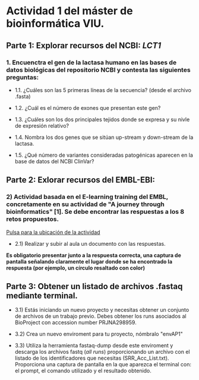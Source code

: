 # Actividad 1 del máster de bioinformática VIU.

## Parte 1: Explorar recursos  del NCBI: *LCT1*

### 1. Encuenctra el gen de la lactasa humano en las bases de datos biológicas del repositorio NCBI y contesta las siguientes preguntas:

* 1.1. ¿Cuáles son las 5 primeras líneas de la secuencia? (desde el archivo .fasta)

* 1.2. ¿Cuál es el número de exones que presentan este gen?

* 1.3. ¿Cuáles son los dos principales tejidos donde se expresa y su nivle de expresión relativo?

* 1.4. Nombra los dos genes que se sitúan up-stream y down-stream de la lactasa.

* 1.5. ¿Qué número de variantes consideradas patogénicas aparecen en la base de datos del NCBI ClinVar?


## Parte 2: Exlorar recursos del EMBL-EBI:

### 2) Actividad basada en el E-learning training del EMBL, concretamente en su actividad de "A journey through bioinformatics" [1]. Se debe encontrar las respuestas a los 8 retos propuestos.

[Pulsa para la ubicación de la actividad](https://www.ebi.ac.uk/training/online/courses/a-journey-through-bioinformatics/)

 * 2.1) Realizar y subir al aula un documento con las respuestas.

**Es obligatorio presentar junto a la respuesta correcta, una captura de pantalla señalando claramente el lugar donde se ha encontrado la respuesta (por ejemplo, un círculo resaltado con color)**

## Parte 3: Obtener un listado de archivos .fastaq mediante terminal.

* 3.1) Estás iniciando un nuevo proyecto y necesitas obtener un conjunto de archivos de un trabajo previo. Debes obtener los runs asociados al BioProject con accession number PRJNA298959.

 * 3.2) Crea un nuevo enviroment para tu proyecto, nómbralo "envAP1"

* 3.3) Utiliza la herramienta fastaq-dump desde este enviroment y descarga los archivos fastq (*all runs*) proporcionando un archivo con el listado de los identificadores que necesitas (SRR_Acc_List.txt). Proporciona una captura de pantalla en la que aparezca el terminal con: el prompt, el comando utilizado y el resultado obtenido.
